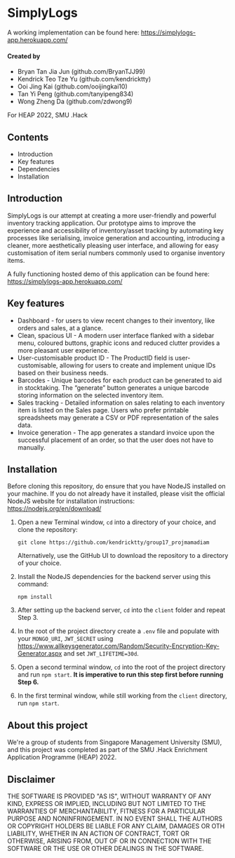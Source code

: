 # SimplyLogs #
A working implementation can be found here: https://simplylogs-app.herokuapp.com/

#### Created by ####
* Bryan Tan Jia Jun (github.com/BryanTJJ99)
* Kendrick Teo Tze Yu (github.com/kendricktty)
* Ooi Jing Kai (github.com/ooijingkai10)
* Tan Yi Peng (github.com/tanyipeng834)
* Wong Zheng Da (github.com/zdwong9)

For HEAP 2022, SMU .Hack

## Contents ##
* Introduction
* Key features
* Dependencies
* Installation

## Introduction ##
SimplyLogs is our attempt at creating a more user-friendly and powerful inventory tracking application. Our prototype aims to improve the experience and accessibility of inventory/asset tracking by automating key processes like serialising, invoice generation and accounting, introducing a cleaner, more aesthetically pleasing user interface, and allowing for easy customisation of item serial numbers commonly used to organise inventory items.

A fully functioning hosted demo of this application can be found here: https://simplylogs-app.herokuapp.com/

## Key features ##
* Dashboard - for users to view recent changes to their inventory, like orders and sales, at a glance.
* Clean, spacious UI - A modern user interface flanked with a sidebar menu, coloured buttons, graphic icons and reduced clutter provides a more pleasant user experience.
* User-customisable product ID - The ProductID field is user-customisable, allowing for users to create and implement unique IDs based on their business needs.
* Barcodes - Unique barcodes for each product can be generated to aid in stocktaking. The “generate” button generates a unique barcode storing information on the selected inventory item.
* Sales tracking - Detailed information on sales relating to each inventory item is listed on the Sales page. Users who prefer printable spreadsheets may generate a CSV or PDF representation of the sales data.
* Invoice generation - The app generates a standard invoice upon the successful placement of an order, so that the user does not have to manually.

## Installation ##

Before cloning this repository, do ensure that you have NodeJS installed on your machine. If you do not already have it installed, please visit the official NodeJS website for installation instructions: https://nodejs.org/en/download/

1. Open a new Terminal window, `cd` into a directory of your choice, and clone the repository:

    `git clone https://github.com/kendricktty/group17_projmamadiam`

    Alternatively, use the GitHub UI to download the repository to a directory of your choice.

2. Install the NodeJS dependencies for the backend server using this command:

    `npm install`

3. After setting up the backend server, `cd` into the `client` folder and repeat Step 3.

4. In the root of the project directory create a `.env` file and populate with your `MONGO_URI`, `JWT_SECRET` using https://www.allkeysgenerator.com/Random/Security-Encryption-Key-Generator.aspx and set `JWT_LIFETIME=30d`.

5. Open a second terminal window, `cd` into the root of the project directory and run `npm start`. **It is imperative to run this step first before running Step 6.**
   
6. In the first terminal window, while still working from the `client` directory, run `npm start`.

## About this project ##
We're a group of students from Singapore Management University (SMU), and this project was completed as part of the SMU .Hack Enrichment Application Programme (HEAP) 2022.

## Disclaimer ##
THE SOFTWARE IS PROVIDED "AS IS", WITHOUT WARRANTY OF ANY KIND, EXPRESS OR IMPLIED, INCLUDING BUT NOT LIMITED TO THE WARRANTIES OF MERCHANTABILITY, FITNESS FOR A PARTICULAR PURPOSE AND NONINFRINGEMENT. IN NO EVENT SHALL THE AUTHORS OR COPYRIGHT HOLDERS BE LIABLE FOR ANY CLAIM, DAMAGES OR OTH LIABILITY, WHETHER IN AN ACTION OF CONTRACT, TORT OR OTHERWISE, ARISING FROM, OUT OF OR IN CONNECTION WITH THE SOFTWARE OR THE USE OR OTHER DEALINGS IN THE SOFTWARE.